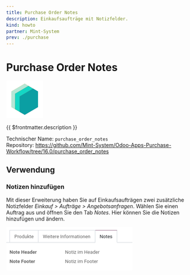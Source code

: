 ```yaml
---
title: Purchase Order Notes
description: Einkaufsaufträge mit Notizfelder.
kind: howto
partner: Mint-System
prev: ./purchase
---
```


# Purchase Order Notes

![icon_oms_box](attachments/icons_odoo_mint_system.png)

{{ $frontmatter.description }}

Technischer Name: `purchase_order_notes`\
Repository: <https://github.com/Mint-System/Odoo-Apps-Purchase-Workflow/tree/16.0/purchase_order_notes>

## Verwendung

### Notizen hinzufügen

Mit dieser Erweiterung haben Sie auf Einkaufsaufträgen zwei zusätzliche Notizfelder _Einkauf > Aufträge > Angebotsanfragen_. Wählen Sie einen Auftrag aus und öffnen Sie den Tab _Notes_. Hier können Sie die Notizen hinzufügen und ändern.

![](attachments/Purchase%20Order%20Notes.png)
